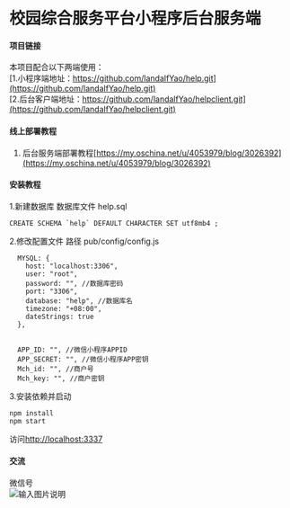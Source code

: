 # 校园综合服务平台小程序后台服务端

#### 项目链接
本项目配合以下两端使用：<br>
[1.小程序端地址：https://github.com/landalfYao/help.git](https://github.com/landalfYao/help.git)<br>
[2.后台客户端地址：https://github.com/landalfYao/helpclient.git](https://github.com/landalfYao/helpclient.git)<br>

#### 线上部署教程
1. 后台服务端部署教程[https://my.oschina.net/u/4053979/blog/3026392](https://my.oschina.net/u/4053979/blog/3026392)

#### 安装教程

1.新建数据库
数据库文件 help.sql

```
CREATE SCHEMA `help` DEFAULT CHARACTER SET utf8mb4 ;
```

2.修改配置文件
路径 pub/config/config.js

```
  MYSQL: {
    host: "localhost:3306",
    user: "root",
    password: "", //数据库密码
    port: "3306",
    database: "help", //数据库名
    timezone: "+08:00",
    dateStrings: true
  },


  APP_ID: "", //微信小程序APPID
  APP_SECRET: "", //微信小程序APP密钥
  Mch_id: "", //商户号
  Mch_key: "", //商户密钥
```

3.安装依赖并启动

```
npm install
npm start
```

访问[http://localhost:3337](http://localhost:3337)

#### 交流
微信号<br>
![输入图片说明](https://images.gitee.com/uploads/images/2019/0320/102250_efc7b2d0_1930998.jpeg "微信图片_20190320102141.jpg")

